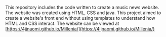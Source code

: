 This repository includes the code written to create a music news website. The website was created using HTML, CSS and java. This project aimed to create a website's front end without using templates to understand how HTML and CSS interact. The website can be viewed at [https://4jjnaomi.github.io/Millenia/](https://4jjnaomi.github.io/Millenia/)
